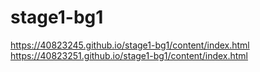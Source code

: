 # stage1-bg1

https://40823245.github.io/stage1-bg1/content/index.html
https://40823251.github.io/stage1-bg1/content/index.html
